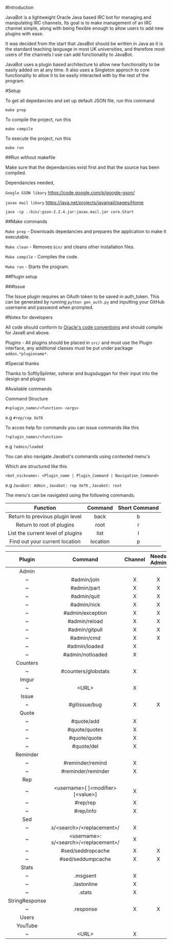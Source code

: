 #Introduction

JavaBot is a lightweight Oracle Java based IRC bot for managing and manipulating IRC channels, 
Its goal is to make management of an IRC channel simple, along with being flexible enough to allow users to add new
plugins with ease.

It was decided from the start that JavaBot should be written in Java as it is the standard teaching language in most
UK universities, and therefore most users of the channels I use can add functionality to JavaBot.

JavaBot uses a plugin based architecture to allow new functionality to be easily added on at any time.
It also uses a Singleton approch to core functionality to allow it to be easily interacted with by the rest of the
program.


#Setup

To get all depedancies and set up default JSON file, run this command

  `make prep`
 
To compile the project, run this

  `make compile`

To execute the project, run this

  `make run`


##Run without makefile

Make sure that the dependancies exist first and that the source has been compiled.

Dependancies needed, 

`Google GSON libary` https://code.google.com/p/google-gson/

`javax mail libary` https://java.net/projects/javamail/pages/Home

`java -cp .:bin/:gson-2.2.4.jar:javax.mail.jar core.Start`


##Make commands

`Make prep` - Downloads depedancies and prepares the application to make it executable.

`Make clean` - Removes `bin/` and cleans other installation files.

`Make compile` - Compiles the code.

`Make run` - Starts the program.

##Plugin setup 

###Issue

The Issue plugin requires an OAuth token to be saved in auth_token.
This can be generated by running
`python gen_auth.py`
and inputting your GitHub username and password when prompted.

#Notes for developers

All code should conform to [Oracle's code conventions](http://www.oracle.com/technetwork/java/javase/documentation/codeconvtoc-136057.html)
and should compile for Java6 and above.

Plugins - All plugins should be placed in `src/` and must use the Plugin interface, any additional classes must
be put under package `addon.*pluginname*`.

#Special thanks

Thanks to SoftlySplinter, ssherar and bugsduggan for their input into the design and plugins

#Available commands

Command Structure

`#<plugin_name>/<function> <args>`

e.g `#rep/rep XeTK`

To acces help for commands you can issue commands like this

`?<plugin_name>/<function>`

e.g `?admin/loaded`

You can also navigate Javabot's commands using contexted menu's

Which are structured like this

`<bot_nickname>: <Plugin_name | Plugin_Command | Navigation_Command>`

e.g `Javabot: Admin` , `Javabot: rep XeTK` , `Javabot: root`

The menu's can be navigated using the following commands.

|Function|Command|Short Command|
|:------:|:-----:|:-----------:|
|Return to previous plugin level|back|b|
|Return to root of plugins|root|r|
|List the current level of plugins|list|l|
|Find out your current location|location|p|

|Plugin|Command|Channel|Needs Admin|
|:----:|:-----:|:-----:|:---------:|
|Admin|
|~|#admin/join|X|X|
|~|#admin/part|X|X|
|~|#admin/quit|X|X|
|~|#admin/nick|X|X|
|~|#admin/exception|X|X|
|~|#admin/reload|X|X|
|~|#admin/gitpull|X|X|
|~|#admin/cmd|X|X|
|~|#admin/loaded|X||
|~|#admin/notloaded|X||
|Counters|
|~|#counters/globstats|X||
|Imgur|
|~|\<URL\>|X||
|Issue|
|~|#gitissue/bug|X|X|
|Quote|
|~|#quote/add|X||
|~|#quote/quotes|X||
|~|#quote/quote|X||
|~|#quote/del|X||
|Reminder|
|~|#reminder/remind|X||
|~|#reminder/reminder|X||
|Rep|
|~|\<username\>[ ]\<modifier\> [\<value\>]|X||
|~|#rep/rep|X||
|~|#rep/info|X||
|Sed|
|~|s/\<search\>/\<replacement\>/|X||
|~|\<username\>: s/\<search\>/\<replacement\>/|X||
|~|#sed/seddropcache|X|X|
|~|#sed/seddumpcache|X|X|
|Stats|
|~|.msgsent|X||
|~|.lastonline|X||
|~|.stats|X||
|StringResponse|
|~|.response|X|X|
|Users|
|YouTube|
|~|\<URL\>|X||
